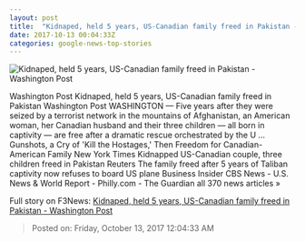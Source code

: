 ```yaml
---
layout: post
title:  "Kidnaped, held 5 years, US-Canadian family freed in Pakistan - Washington Post"
date: 2017-10-13 00:04:33Z
categories: google-news-top-stories
---
```


![Kidnaped, held 5 years, US-Canadian family freed in Pakistan - Washington Post](https://img.washingtonpost.com/rf/image_1484w/2010-2019/Wires/Online/2017-10-12/AP/Images/APTOPIX_Afghanistan_Missing_Couple_97619.jpg-a3eba.jpg?t=20170517)

Washington Post Kidnaped, held 5 years, US-Canadian family freed in Pakistan Washington Post WASHINGTON — Five years after they were seized by a terrorist network in the mountains of Afghanistan, an American woman, her Canadian husband and their three children — all born in captivity — are free after a dramatic rescue orchestrated by the U ... Gunshots, a Cry of 'Kill the Hostages,' Then Freedom for Canadian-American Family New York Times Kidnapped US-Canadian couple, three children freed in Pakistan Reuters The family freed after 5 years of Taliban captivity now refuses to board US plane Business Insider CBS News - U.S. News & World Report - Philly.com - The Guardian all 370 news articles »


Full story on F3News: [Kidnaped, held 5 years, US-Canadian family freed in Pakistan - Washington Post](http://www.f3nws.com/n/phv4nG)

> Posted on: Friday, October 13, 2017 12:04:33 AM
